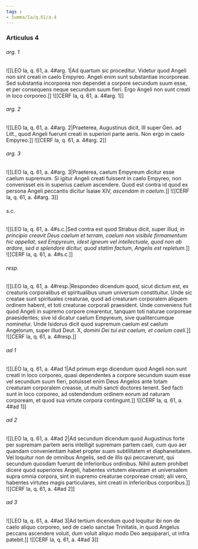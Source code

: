 ```yaml
---
tags : 
- Summa/Ia/q.61/a.4
---
```


### Articulus 4

###### arg. 1
![[LEO Ia, q. 61, a. 4#arg. 1|Ad quartum sic proceditur. Videtur quod Angeli non sint creati in caelo Empyreo. Angeli enim sunt substantiae incorporeae. Sed substantia incorporea non dependet a corpore secundum suum esse, et per consequens neque secundum suum fieri. Ergo Angeli non sunt creati in loco corporeo.]]
![[CERF Ia, q. 61, a. 4#arg. 1]]

###### arg. 2
![[LEO Ia, q. 61, a. 4#arg. 2|Praeterea, Augustinus dicit, III super Gen. ad Litt., quod Angeli fuerunt creati in superiori parte aeris. Non ergo in caelo Empyreo.]]
![[CERF Ia, q. 61, a. 4#arg. 2]]

###### arg. 3
![[LEO Ia, q. 61, a. 4#arg. 3|Praeterea, caelum Empyreum dicitur esse caelum supremum. Si igitur Angeli creati fuissent in caelo Empyreo, non convenisset eis in superius caelum ascendere. Quod est contra id quod ex persona Angeli peccantis dicitur Isaiae XIV, *ascendam in caelum*.]]
![[CERF Ia, q. 61, a. 4#arg. 3]]

###### s.c.
![[LEO Ia, q. 61, a. 4#s.c.|Sed contra est quod Strabus dicit, super illud, *in principio creavit Deus caelum et terram, caelum non visibile firmamentum hic appellat, sed Empyreum, idest igneum vel intellectuale, quod non ab ardore, sed a splendore dicitur, quod statim factum, Angelis est repletum*.]]
![[CERF Ia, q. 61, a. 4#s.c.]]

###### resp.
![[LEO Ia, q. 61, a. 4#resp.|Respondeo dicendum quod, sicut dictum est, ex creaturis corporalibus et spiritualibus unum universum constituitur. Unde sic creatae sunt spirituales creaturae, quod ad creaturam corporalem aliquem ordinem habent, et toti creaturae corporali praesident. Unde conveniens fuit quod Angeli in supremo corpore crearentur, tanquam toti naturae corporeae praesidentes; sive id dicatur caelum Empyreum, sive qualitercumque nominetur. Unde Isidorus dicit quod supremum caelum est caelum Angelorum, super illud Deut. X, *domini Dei tui est caelum, et caelum caeli*.]]
![[CERF Ia, q. 61, a. 4#resp.]]

###### ad 1
![[LEO Ia, q. 61, a. 4#ad 1|Ad primum ergo dicendum quod Angeli non sunt creati in loco corporeo, quasi dependentes a corpore secundum suum esse vel secundum suum fieri, potuisset enim Deus Angelos ante totam creaturam corporalem creasse, ut multi sancti doctores tenent. Sed facti sunt in loco corporeo, ad ostendendum ordinem eorum ad naturam corpoream, et quod sua virtute corpora contingunt.]]
![[CERF Ia, q. 61, a. 4#ad 1]]

###### ad 2
![[LEO Ia, q. 61, a. 4#ad 2|Ad secundum dicendum quod Augustinus forte per supremam partem aeris intelligit supremam partem caeli, cum quo aer quandam convenientiam habet propter suam subtilitatem et diaphaneitatem. Vel loquitur non de omnibus Angelis, sed de illis qui peccaverunt, qui secundum quosdam fuerunt de inferioribus ordinibus. Nihil autem prohibet dicere quod superiores Angeli, habentes virtutem elevatam et universalem supra omnia corpora, sint in supremo creaturae corporeae creati; alii vero, habentes virtutes magis particulares, sint creati in inferioribus corporibus.]]
![[CERF Ia, q. 61, a. 4#ad 2]]

###### ad 3
![[LEO Ia, q. 61, a. 4#ad 3|Ad tertium dicendum quod loquitur ibi non de caelo aliquo corporeo, sed de caelo sanctae Trinitatis, in quod Angelus peccans ascendere voluit, dum voluit aliquo modo Deo aequiparari, ut infra patebit.]]
![[CERF Ia, q. 61, a. 4#ad 3]]

